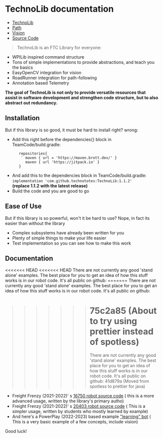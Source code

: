 # TechnoLib documentation

- [TechnoLib](https://technototes.github.io/TechnoLib/TechnoLib)
- [Path](https://technototes.github.io/TechnoLib/Path)
- [Vision](https://technototes.github.io/TechnoLib/Vision)
- [Source Code](https://github.com/technototes/TechnoLib/)

> TechnoLib is an FTC Library for everyone:

- WPILib inspired command structure
- Tons of simple implementations to provide abstractions, and teach you the basics
- EasyOpenCV integration for vision
- RoadRunner integration for path-following
- Annotation based Telemetry

**The goal of TechnoLib is not only to provide versatile resources that assist in software
development and strengthen code structure, but to also abstract out redundancy.**

## Installation

But if this library is so good, it must be hard to install right? wrong:

- Add this right before the dependencies{} block in TeamCode/build.gradle:
  ```
     repositories{
      ` maven { url = 'https://maven.brott.dev/' }
        maven { url 'https://jitpack.io' }
     }
  ```
- And add this to the dependencies block in TeamCode/build.gradle:
  `implementation 'com.github.technototes:TechnoLib:1.1.2'`  
  **(replace 1.1.2 with the latest release)**
- Build the code and you are good to go

## Ease of Use

But if this library is so powerful, won't it be hard to use? Nope, in fact its easier than without
the library

- Complex subsystems have already been written for you
- Plenty of simple things to make your life easier
- Test implementation so you can see how to make this work

## Documentation

<<<<<<< HEAD <<<<<<< HEAD There are not currently any good 'stand alone' examples. The best place
for you to get an idea of how this stuff works is in our robot code. It's all public on github:
======= There are not currently any good 'stand alone' examples. The best place for you to get an
idea of how this stuff works is in our robot code. It's all public on github:

> > > > > > > # 75c2a85 (About to try using prettier instead of spotless)
> > > > > > >
> > > > > > > There are not currently any good 'stand alone' examples. The best place for you to get
> > > > > > > an idea of how this stuff works is in our robot code. It's all public on github:
> > > > > > > 41d879a (Moved from spotless to prettier for java)

- Freight Frenzy (2021-2022)' s
  [16750 robot source code](https://github.com/technototes/FreightFrenzy2021/tree/master/OspreyCode/src/main/java/org/firstinspires/ftc/teamcode)
  ( this is a more advanced usage, written by the library's primary autho)
- Freight Frenzy (2021-2022)' s
  [20403 robot source code](https://github.com/technototes/FreightFrenzy2021/tree/master/SeagullCode/src/main/java/org/firstinspires/ftc/teamcode)
  ( This is a simpler usage, written by students who mostly learned by example)
- And here's a PowerPlay (2022-2023) based example
  ["learning" bot](https://github.com/technototes/PowerPlay2022/tree/main/ForTeaching/src/main/java/org/firstinspires/ftc/forteaching/TechnoBot)
  ( This is a very basic example of a few concepts, include vision)

Good luck!
